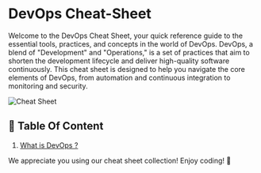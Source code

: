 
# DevOps Cheat-Sheet 

Welcome to the DevOps Cheat Sheet, your quick reference guide to the essential tools, practices, and concepts in the world of DevOps. DevOps, a blend of "Development" and "Operations," is a set of practices that aim to shorten the development lifecycle and deliver high-quality software continuously. This cheat sheet is designed to help you navigate the core elements of DevOps, from automation and continuous integration to monitoring and security.


![Cheat Sheet](~images/devops.webp)


## :pushpin: Table Of Content

1. [What is DevOps ?](1.%20What%20is%20DevOps.pdf)

We appreciate you using our cheat sheet collection! Enjoy coding! 🚀



